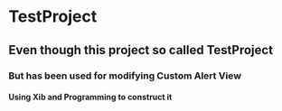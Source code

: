 # TestProject
## Even though this project so called TestProject
### But has been used for modifying Custom Alert View
#### Using Xib and Programming to construct it
